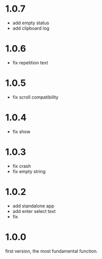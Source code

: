 # 1.0.7
- add empty status
- add clipboard log

# 1.0.6
- fix repetition text

# 1.0.5
- fix scroll compatibility

# 1.0.4
- fix show

# 1.0.3
- fix crash
- fix empty string

# 1.0.2
- add standalone app
- add enter select text
- fix

# 1.0.0

first version, the most fundamental function.